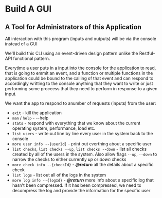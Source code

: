 # Build A GUI

## A Tool for Administrators of this Application

All interaction with this program (inputs and outputs) will be via the console instead of a GUI

We'll build this CLI using an event-driven design pattern unlike the Restful-API functional pattern.

Everytime a user puts in a input into the console for the application to read, that is going to emmit an event, and a function or multiple functions in the application could be bound to the calling of that event and can respond to accordingly writting to the console anything that they want to write or just performing some proceess that they need to perform in response to a given input.

We want the app to respond to anumber of requests (inputs) from the user:

- `exit` - kill the application
- `man` / `help` - --help
- `stats` - respond with everything that we know about the current operating system, performance, load etc.
- `list users` - write out line by line every user in the system back to the console
- `more user info --{userId}` - print out everthing about a specific user
- `list checks`, `list checks --up`, `list checks --down` - list all checks created by all of the users in the system. Also allow flags `--up`, `--down` to narrow the checks to either currently _up_ or _down_ checks
- `more check info --{checkId}` - ___@return___ all the details about a specific check
- `list logs` - list out all of the logs in the system
- `more log info --{logId}` - ___@return___ more info about a specific log that hasn't been compressed. If it has been compressed, we need to decompress the log and provide the information for the specific user
